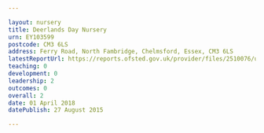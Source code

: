 ```yaml
---

layout: nursery
title: Deerlands Day Nursery
urn: EY103599
postcode: CM3 6LS
address: Ferry Road, North Fambridge, Chelmsford, Essex, CM3 6LS
latestReportUrl: https://reports.ofsted.gov.uk/provider/files/2510076/urn/EY103599.pdf
teaching: 0
development: 0
leadership: 2
outcomes: 0
overall: 2
date: 01 April 2018 
datePublish: 27 August 2015

---
```

